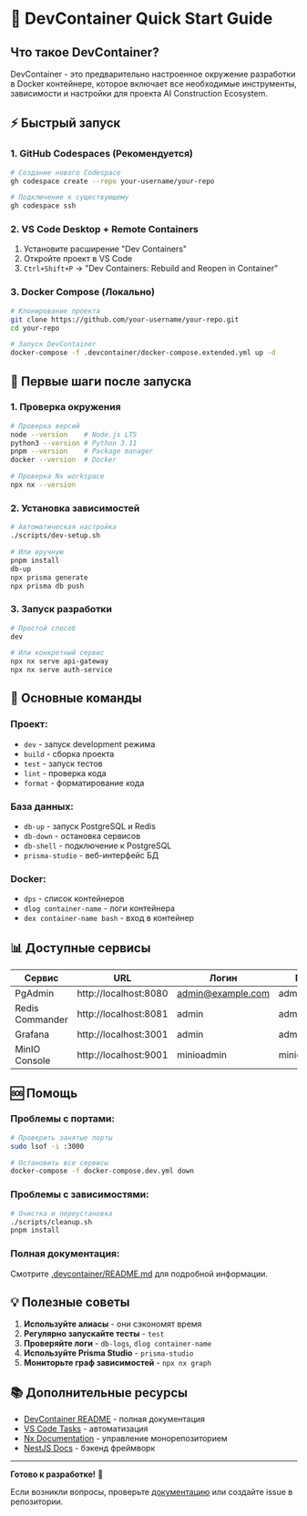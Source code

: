 # 🚀 DevContainer Quick Start Guide

## Что такое DevContainer?

DevContainer - это предварительно настроенное окружение разработки в Docker контейнере, которое включает все необходимые инструменты, зависимости и настройки для проекта AI Construction Ecosystem.

## ⚡ Быстрый запуск

### 1. GitHub Codespaces (Рекомендуется)
```bash
# Создание нового Codespace
gh codespace create --repo your-username/your-repo

# Подключение к существующему
gh codespace ssh
```

### 2. VS Code Desktop + Remote Containers
1. Установите расширение "Dev Containers"
2. Откройте проект в VS Code
3. `Ctrl+Shift+P` → "Dev Containers: Rebuild and Reopen in Container"

### 3. Docker Compose (Локально)
```bash
# Клонирование проекта
git clone https://github.com/your-username/your-repo.git
cd your-repo

# Запуск DevContainer
docker-compose -f .devcontainer/docker-compose.extended.yml up -d
```

## 🎯 Первые шаги после запуска

### 1. Проверка окружения
```bash
# Проверка версий
node --version    # Node.js LTS
python3 --version # Python 3.11
pnpm --version    # Package manager
docker --version  # Docker

# Проверка Nx workspace
npx nx --version
```

### 2. Установка зависимостей
```bash
# Автоматическая настройка
./scripts/dev-setup.sh

# Или вручную
pnpm install
db-up
npx prisma generate
npx prisma db push
```

### 3. Запуск разработки
```bash
# Простой способ
dev

# Или конкретный сервис
npx nx serve api-gateway
npx nx serve auth-service
```

## 🔧 Основные команды

### Проект:
- `dev` - запуск development режима
- `build` - сборка проекта
- `test` - запуск тестов
- `lint` - проверка кода
- `format` - форматирование кода

### База данных:
- `db-up` - запуск PostgreSQL и Redis
- `db-down` - остановка сервисов
- `db-shell` - подключение к PostgreSQL
- `prisma-studio` - веб-интерфейс БД

### Docker:
- `dps` - список контейнеров
- `dlog container-name` - логи контейнера
- `dex container-name bash` - вход в контейнер

## 📊 Доступные сервисы

| Сервис | URL | Логин | Пароль |
|--------|-----|-------|--------|
| PgAdmin | http://localhost:8080 | admin@example.com | admin |
| Redis Commander | http://localhost:8081 | admin | admin |
| Grafana | http://localhost:3001 | admin | admin123 |
| MinIO Console | http://localhost:9001 | minioadmin | minioadmin123 |

## 🆘 Помощь

### Проблемы с портами:
```bash
# Проверить занятые порты
sudo lsof -i :3000

# Остановить все сервисы
docker-compose -f docker-compose.dev.yml down
```

### Проблемы с зависимостями:
```bash
# Очистка и переустановка
./scripts/cleanup.sh
pnpm install
```

### Полная документация:
Смотрите [.devcontainer/README.md](.devcontainer/README.md) для подробной информации.

## 💡 Полезные советы

1. **Используйте алиасы** - они сэкономят время
2. **Регулярно запускайте тесты** - `test`
3. **Проверяйте логи** - `db-logs`, `dlog container-name`
4. **Используйте Prisma Studio** - `prisma-studio`
5. **Мониторьте граф зависимостей** - `npx nx graph`

## 📚 Дополнительные ресурсы

- [DevContainer README](.devcontainer/README.md) - полная документация
- [VS Code Tasks](https://code.visualstudio.com/docs/editor/tasks) - автоматизация
- [Nx Documentation](https://nx.dev/) - управление монорепозиторием
- [NestJS Docs](https://nestjs.com/) - бэкенд фреймворк

---

**Готово к разработке!** 🎉

Если возникли вопросы, проверьте [документацию](.devcontainer/README.md) или создайте issue в репозитории.
